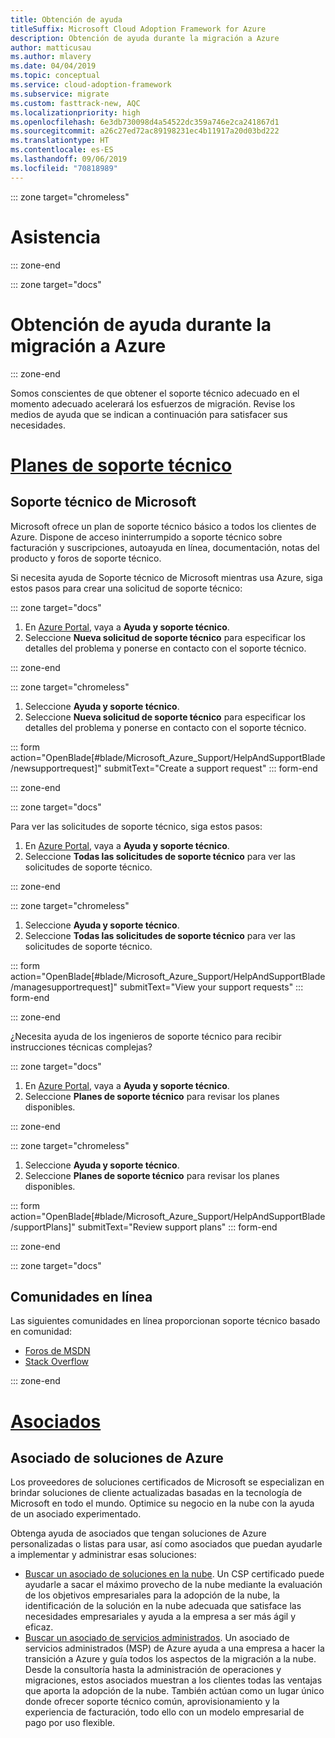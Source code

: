 ```yaml
---
title: Obtención de ayuda
titleSuffix: Microsoft Cloud Adoption Framework for Azure
description: Obtención de ayuda durante la migración a Azure
author: matticusau
ms.author: mlavery
ms.date: 04/04/2019
ms.topic: conceptual
ms.service: cloud-adoption-framework
ms.subservice: migrate
ms.custom: fasttrack-new, AQC
ms.localizationpriority: high
ms.openlocfilehash: 6e3db730098d4a54522dc359a746e2ca241867d1
ms.sourcegitcommit: a26c27ed72ac89198231ec4b11917a20d03bd222
ms.translationtype: HT
ms.contentlocale: es-ES
ms.lasthandoff: 09/06/2019
ms.locfileid: "70818989"
---
```

::: zone target="chromeless"

# <a name="assistance"></a>Asistencia

::: zone-end

::: zone target="docs"

# <a name="obtain-assistance-during-your-journey-to-azure"></a>Obtención de ayuda durante la migración a Azure

::: zone-end

Somos conscientes de que obtener el soporte técnico adecuado en el momento adecuado acelerará los esfuerzos de migración. Revise los medios de ayuda que se indican a continuación para satisfacer sus necesidades.

# <a name="support-planstabsupportplans"></a>[Planes de soporte técnico](#tab/SupportPlans)

## <a name="microsoft-support"></a>Soporte técnico de Microsoft

Microsoft ofrece un plan de soporte técnico básico a todos los clientes de Azure. Dispone de acceso ininterrumpido a soporte técnico sobre facturación y suscripciones, autoayuda en línea, documentación, notas del producto y foros de soporte técnico.

Si necesita ayuda de Soporte técnico de Microsoft mientras usa Azure, siga estos pasos para crear una solicitud de soporte técnico:

::: zone target="docs"

1. En [Azure Portal](https://portal.azure.com), vaya a **Ayuda y soporte técnico**.
1. Seleccione **Nueva solicitud de soporte técnico** para especificar los detalles del problema y ponerse en contacto con el soporte técnico.

::: zone-end

::: zone target="chromeless"

1. Seleccione **Ayuda y soporte técnico**.
1. Seleccione **Nueva solicitud de soporte técnico** para especificar los detalles del problema y ponerse en contacto con el soporte técnico.

::: form action="OpenBlade[#blade/Microsoft_Azure_Support/HelpAndSupportBlade/newsupportrequest]" submitText="Create a support request" ::: form-end

::: zone-end

::: zone target="docs"

Para ver las solicitudes de soporte técnico, siga estos pasos:

1. En [Azure Portal](https://portal.azure.com), vaya a **Ayuda y soporte técnico**.
1. Seleccione **Todas las solicitudes de soporte técnico** para ver las solicitudes de soporte técnico.

::: zone-end

::: zone target="chromeless"

1. Seleccione **Ayuda y soporte técnico**.
1. Seleccione **Todas las solicitudes de soporte técnico** para ver las solicitudes de soporte técnico.

::: form action="OpenBlade[#blade/Microsoft_Azure_Support/HelpAndSupportBlade/managesupportrequest]" submitText="View your support requests" ::: form-end

::: zone-end

¿Necesita ayuda de los ingenieros de soporte técnico para recibir instrucciones técnicas complejas?

::: zone target="docs"

1. En [Azure Portal](https://portal.azure.com), vaya a **Ayuda y soporte técnico**.
1. Seleccione **Planes de soporte técnico** para revisar los planes disponibles.

::: zone-end

::: zone target="chromeless"

1. Seleccione **Ayuda y soporte técnico**.
1. Seleccione **Planes de soporte técnico** para revisar los planes disponibles.

::: form action="OpenBlade[#blade/Microsoft_Azure_Support/HelpAndSupportBlade/supportPlans]" submitText="Review support plans" ::: form-end

::: zone-end

::: zone target="docs"

## <a name="online-communities"></a>Comunidades en línea

Las siguientes comunidades en línea proporcionan soporte técnico basado en comunidad:

- [Foros de MSDN](https://social.msdn.microsoft.com/Forums/home?forum=windowsazureplatform%2Cazuremarketplace%2Cwindowsazureplatformctp)
- [Stack Overflow](https://stackoverflow.com/questions/tagged/azure)

::: zone-end

# <a name="partnerstabpartners"></a>[Asociados](#tab/Partners)

## <a name="azure-solutions-partner"></a>Asociado de soluciones de Azure

Los proveedores de soluciones certificados de Microsoft se especializan en brindar soluciones de cliente actualizadas basadas en la tecnología de Microsoft en todo el mundo. Optimice su negocio en la nube con la ayuda de un asociado experimentado.

Obtenga ayuda de asociados que tengan soluciones de Azure personalizadas o listas para usar, así como asociados que puedan ayudarle a implementar y administrar esas soluciones:

- [Buscar un asociado de soluciones en la nube](https://www.microsoft.com/solution-providers/home). Un CSP certificado puede ayudarle a sacar el máximo provecho de la nube mediante la evaluación de los objetivos empresariales para la adopción de la nube, la identificación de la solución en la nube adecuada que satisface las necesidades empresariales y ayuda a la empresa a ser más ágil y eficaz.
- [Buscar un asociado de servicios administrados](https://www.microsoft.com/solution-providers/search?cacheId=16a3b49b-fef2-449d-bdf0-628008114cca). Un asociado de servicios administrados (MSP) de Azure ayuda a una empresa a hacer la transición a Azure y guía todos los aspectos de la migración a la nube. Desde la consultoría hasta la administración de operaciones y migraciones, estos asociados muestran a los clientes todas las ventajas que aporta la adopción de la nube. También actúan como un lugar único donde ofrecer soporte técnico común, aprovisionamiento y la experiencia de facturación, todo ello con un modelo empresarial de pago por uso flexible.
